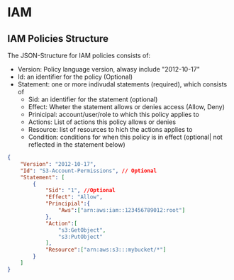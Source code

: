 # IAM

## IAM Policies Structure

The JSON-Structure for IAM policies consists of:
- Version: Policy language version, alwasy include "2012-10-17"
- Id: an identifier for the policy (Optional)
- Statement: one or more indivudal statements (required), which consists of
    - Sid: an identifier for the statement (optional)
    - Effect: Wheter the statement allows or denies access (Allow, Deny)
    - Prinicipal: account/user/role to which this policy applies to
    - Actions: List of actions this policy allows or denies
    - Resource: list of resources to hich the actions applies to
    - Condition: conditions for when this policy is in effect (optional| not reflected in the statement below) 

````json
{
    "Version": "2012-10-17",
    "Id": "S3-Account-Permissions", // Optional
    "Statement": [
        {
            "Sid": "1", //Optional
            "Effect": "Allow",
            "Principial":{
                "Aws":["arn:aws:iam::123456789012:root"]
            },
            "Action":[
                "s3:GetObject",
                "s3:PutObject"
            ],
            "Resource":["arn:aws:s3:::mybucket/*"]
        }
    ]
}

````